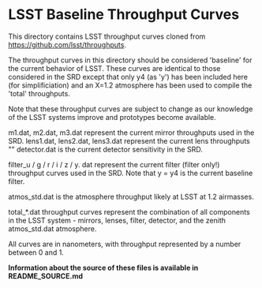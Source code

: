 # LSST Baseline Throughput Curves

This directory contains LSST throughput curves cloned from https://github.com/lsst/throughputs.

The throughput curves in this directory should be considered
'baseline' for the current behavior of LSST. These curves are
identical to those considered in the SRD except that only y4 (as 'y')
has been included here (for simplificiation) and an X=1.2 atmosphere
has been used to compile the 'total' throughputs.

Note that these throughput curves are subject to change as our knowledge
of the LSST systems improve and prototypes become available.


m1.dat, m2.dat, m3.dat represent the current mirror throughputs used in the SRD.
lens1.dat, lens2.dat, lens3.dat represent the current lens throughputs ""
detector.dat is the current detector sensitivity in the SRD.

filter_u / g / r / i / z / y. dat represent the current filter (filter only!)
  throughput curves used in the SRD. Note that y = y4 is the current baseline filter.


atmos_std.dat is the atmosphere throughput likely at LSST at 1.2 airmasses.

total_*.dat throughput curves represent the combination of all components in the LSST
  system - mirrors, lenses, filter, detector, and the zenith atmos_std.dat atmosphere.

All curves are in nanometers, with throughput represented by a number between 0 and 1.


**Information about the source of these files is available in README_SOURCE.md**
